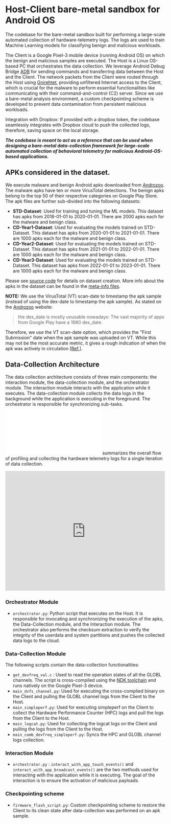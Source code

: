 # Host-Client bare-metal sandbox for Android OS 
The codebase for the bare-metal sandbox built for performing a large-scale automated collection of hardware-telemetry logs. The logs are used to train Machine Learning models for classifying benign and malicious workloads.

The Client is a Google Pixel-3 mobile device (running Android OS) on which the benign and malicious samples are executed. The Host is a Linux OS-based PC that orchestrates the data collection. We leverage Android Debug Bridge [ADB](https://developer.android.com/studio/command-line/adb) for sending commands and transferring data between the Host and the Client. The network packets from the Client were routed through the Host using [Gnirehtet](https://github.com/Genymobile/gnirehtet), providing unfiltered Internet access to the Client, which is crucial for the malware to perform essential functionalities like communicating with their command-and-control (C2) server. Since we use a bare-metal analysis environment, a custom checkpointing scheme is developed to prevent data contamination from persistent malicious workloads.

Integration with Dropbox: If provided with a dropbox token, the codebase seamlessly integrates with Dropbox cloud to push the collected logs, therefore, saving space on the local storage.

***The codebase is meant to act as a reference that can be used when designing a bare-metal data-collection framework for large-scale automated collection of behavioral telemetry for malicious Android-OS-based applications.***

## APKs considered in the dataset.
We execute malware and benign Android apks downloaded from [Androzoo](https://androzoo.uni.lu). The malware apks have ten or more VirusTotal detections. The benign apks belong to the top 50 of their respective categories on Google Play Store. The apk files are further sub-divided into the following datasets:
- **STD-Dataset**: Used for training and tuning the ML models. This dataset has apks from 2018-01-01 to 2020-01-01. There are 2000 apks each for the malware and benign class.
- **CD-Year1-Dataset**: Used for evaluating the models trained on STD-Dataset. This dataset has apks from 2020-01-01 to 2021-01-01. There are 1000 apks each for the malware and benign class.
- **CD-Year2-Dataset**: Used for evaluating the models trained on STD-Dataset. This dataset has apks from 2021-01-01 to 2022-01-01. There are 1000 apks each for the malware and benign class.
- **CD-Year3-Dataset**: Used for evaluating the models trained on STD-Dataset. This dataset has apks from 2022-01-01 to 2023-01-01. There are 1000 apks each for the malware and benign class.

Please see [source code](/baremetal_data_collection_framework/androzoo/download_apk.py) for details on dataset creation. More info about the apks in the dataset can be found in the [meta-info files](/baremetal_data_collection_framework/androzoo/metainfo).

**NOTE:** We use the VirusTotal (VT) scan-date to timestamp the apk sample (instead of using the dex-date to timestamp the apk sample). As stated on the [Androzoo](https://androzoo.uni.lu) website:
> the dex_date is mostly unusable nowadays: The vast majority of apps from Google Play have a 1980 dex_date. 

Therefore, we use the VT scan-date option, which provides the "First Submission" date when the apk sample was uploaded on VT. While this may not be the most accurate metric, it gives a rough indication of when the apk was actively in circulation [[Ref.]](https://www.sciencedirect.com/science/article/pii/S0957417422005863#!). 

## Data-Collection Architecture
The data collection architecture consists of three main components: the interaction module, the data-collection module, and the orchestrator module. The interaction module interacts with the application while it executes. The data-collection module collects the data logs in the background while the application is executing in the foreground. The orchestrator is responsible for synchronizing sub-tasks. ![Figure](/baremetal_data_collection_framework/data-collection-flowchart-cropped.pdf) summarizes the overall flow of profiling and collecting the hardware telemetry logs for a single iteration of data collection.

<embed src="https://github.com/harshitk11/xmd/blob/master/baremetal_data_collection_framework/data-collection-flowchart-cropped.pdf" width="500" height="375" 
 type="application/pdf">

### Orchestrator Module
- `orchestrator.py`: Python script that executes on the Host. It is responsible for invocating and synchronizing the execution of the apks, the Data-Collection module, and the Interaction module. The orchestrator also performs the checksum extraction to verify the integrity of the userdata and system partitions and pushes the collected data logs to the cloud.
### Data-Collection Module
The following scripts contain the data-collection functionalities:
- `get_devfreq_val.c` : Used to read the operation states of all the GLOBL channels. The script is cross-compiled using the [NDK toolchain](https://developer.android.com/ndk/guides/other_build_systems) and runs natively on the Google Pixel-3 device.
- `main_dvfs_channel.py`: Used for executing the cross-complied binary on the Client and pulling the GLOBL channel logs from the Client to the Host.
- `main_simpleperf.py`: Used for executing simpleperf on the Client to collect the Hardware Performance Counter (HPC) logs and pull the logs from the Client to the Host.
- `main_logcat.py`: Used for collecting the logcat logs on the Client and pulling the logs from the Client to the Host.
- `main_comb_devfreq_simpleperf.py`: Syncs the HPC and GLOBL channel logs collection.
### Interaction Module
- `orchestrator.py` : `interact_with_app_touch_events()` and `interact_with_app_broadcast_events()` are the two methods used for interacting with the application while it is executing. The goal of the interaction is to ensure the activation of malicious payloads.
### Checkpointing scheme
- `firmware_flash_script.py`: Custom checkpointing scheme to restore the Client to its clean state after data-collection was performed on an apk sample.




